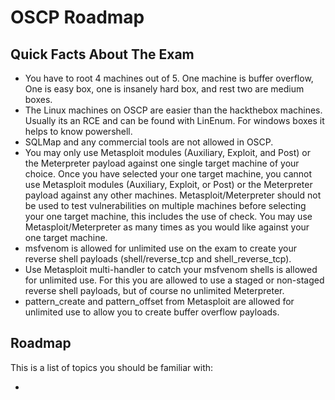 # OSCP Roadmap

## Quick Facts About The Exam

* You have to root 4 machines out of 5. One machine is buffer overflow, One is easy box, one is insanely hard box, and rest two are medium boxes.
* The Linux machines on OSCP are easier than the hackthebox machines. Usually its an RCE and can be found with LinEnum. For windows boxes it helps to know powershell.
* SQLMap and any commercial tools are not allowed in OSCP.
* You may only use Metasploit modules (Auxiliary, Exploit, and Post) or the Meterpreter payload against one single target machine of your choice. Once you have selected your one target machine, you cannot use Metasploit modules (Auxiliary, Exploit, or Post) or the Meterpreter payload against any other machines. Metasploit/Meterpreter should not be used to test vulnerabilities on multiple machines before selecting your one target machine, this includes the use of check. You may use Metasploit/Meterpreter as many times as you would like against your one target machine.
* msfvenom is allowed for unlimited use on the exam to create your reverse shell payloads (shell/reverse_tcp and shell_reverse_tcp).
* Use Metasploit multi-handler to catch your msfvenom shells is allowed for unlimited use. For this you are allowed to use a staged or non-staged reverse shell payloads, but of course no unlimited Meterpreter.
* pattern_create and pattern_offset from Metasploit are allowed for unlimited use to allow you to create buffer overflow payloads.

## Roadmap

This is a list of topics you should be familiar with:

* 
